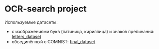 # OCR-search project

Используемые датасеты:
- с изображениями букв (латиница, кириллица) и знаков препинания: [letters_dataset](https://drive.google.com/drive/folders/1UuPMrwn6GbY5JTJw-WJDkiHTWFTZ1ztG?usp=sharing)
- объединённый с COMNIST: [final_dataset](https://drive.google.com/drive/folders/11MIwksg8jxJ_v8ym0p6vjgsex4q6n1I2)
